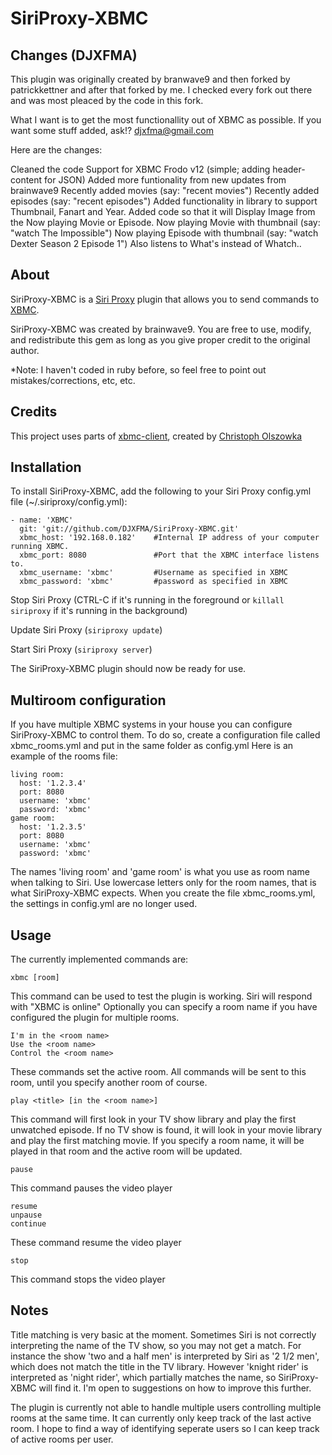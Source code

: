 SiriProxy-XBMC
==============

Changes (DJXFMA)
----------------
This plugin was originally created by branwave9 and then forked by
patrickkettner and after that forked by me. I checked every fork out there
and was most pleaced by the code in this fork.

What I want is to get the most functionallity out of XBMC as possible. If
you want some stuff added, ask!? djxfma@gmail.com

Here are the changes:

   Cleaned the code
   Support for XBMC Frodo v12 (simple; adding header-content for JSON)
   Added more funtionality from new updates from brainwave9
      Recently added movies (say: "recent movies")
      Recently added episodes (say: "recent episodes")
   Added functionality in library to support Thumbnail, Fanart and Year.
   Added code so that it will Display Image from the Now playing Movie or Episode.
      Now playing Movie with thumbnail (say: "watch The Impossible")
      Now playing Episode with thumbnail (say: "watch Dexter Season 2 Episode 1")
      Also listens to What's instead of Whatch..

About
-----
SiriProxy-XBMC is a [Siri Proxy](https://github.com/plamoni/SiriProxy) plugin that allows you to send commands to [XBMC](http://www.xbmc.org).

SiriProxy-XBMC was created by brainwave9.
You are free to use, modify, and redistribute this gem as long as you give proper credit to the original author.

*Note: I haven't coded in ruby before, so feel free to point out mistakes/corrections, etc, etc.


Credits
-------
This project uses parts of [xbmc-client](https://github.com/colszowka/xbmc-client), created by [Christoph Olszowka](https://github.com/colszowka)


Installation
------------
To install SiriProxy-XBMC, add the following to your Siri Proxy config.yml file (~/.siriproxy/config.yml):

    - name: 'XBMC'
      git: 'git://github.com/DJXFMA/SiriProxy-XBMC.git'
      xbmc_host: '192.168.0.182'	#Internal IP address of your computer running XBMC.
      xbmc_port: 8080          		#Port that the XBMC interface listens to.
      xbmc_username: 'xbmc'    		#Username as specified in XBMC
      xbmc_password: 'xbmc'    		#password as specified in XBMC

Stop Siri Proxy (CTRL-C if it's running in the foreground or `killall siriproxy` if it's running in the background)

Update Siri Proxy (`siriproxy update`)
          
Start Siri Proxy (`siriproxy server`)

The SiriProxy-XBMC plugin should now be ready for use.


Multiroom configuration
-----------------------
If you have multiple XBMC systems in your house you can configure SiriProxy-XBMC to control them.
To do so, create a configuration file called xbmc_rooms.yml and put in the same folder as config.yml
Here is an example of the rooms file:

    living room:
      host: '1.2.3.4'
      port: 8080
      username: 'xbmc'
      password: 'xbmc'
    game room:
      host: '1.2.3.5'
      port: 8080
      username: 'xbmc'
      password: 'xbmc'

The names 'living room' and 'game room' is what you use as room name when talking to Siri.
Use lowercase letters only for the room names, that is what SiriProxy-XBMC expects.
When you create the file xbmc_rooms.yml, the settings in config.yml are no longer used.


Usage
-----
The currently implemented commands are:

    xbmc [room]

This command can be used to test the plugin is working.
Siri will respond with "XBMC is online"
Optionally you can specify a room name if you have configured the plugin for multiple rooms.

    I'm in the <room name>
    Use the <room name>
    Control the <room name>

These commands set the active room.
All commands will be sent to this room, until you specify another room of course.

    play <title> [in the <room name>]

This command will first look in your TV show library and play the first unwatched episode.
If no TV show is found, it will look in your movie library and play the first matching movie.
If you specify a room name, it will be played in that room and the active room will be updated.

    pause

This command pauses the video player

    resume
    unpause
    continue

These command resume the video player

    stop

This command stops the video player


Notes
-----
Title matching is very basic at the moment.
Sometimes Siri is not correctly interpreting the name of the TV show, so you may not get a match.
For instance the show 'two and a half men' is interpreted by Siri as '2 1/2 men', which does not match the title in the TV library.
However 'knight rider' is interpreted as 'night rider', which partially matches the name, so SiriProxy-XBMC will find it.
I'm open to suggestions on how to improve this further.

The plugin is currently not able to handle multiple users controlling multiple rooms at the same time.
It can currently only keep track of the last active room.
I hope to find a way of identifying seperate users so I can keep track of active rooms per user.


